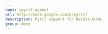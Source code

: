 ```yaml
---
name: cpyrit-opencl
url: http://code.google.com/p/pyrit/
description: Pyrit support for Nvidia-CUDA.
group: None
---
```

